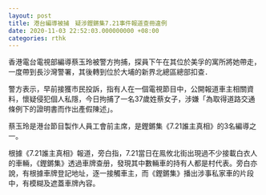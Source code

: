```yaml
---
layout: post
title: 港台編導被捕　疑涉鏗鏘集7.21事件報道查冊違例
date: 2020-11-03 22:52:03.000000000 +08:00
categories: rthk
---
```


香港電台電視部編導蔡玉玲被警方拘捕，探員下午在其位於美孚的寓所將她帶走，一度帶到長沙灣警署，其後轉到位於大埔的新界北總區總部扣查．

警方表示，早前接獲市民投訴，指有人在一個電視節目中，公開報道車主相關資料，懷疑侵犯個人私隱，今日拘捕了一名37歲姓蔡女子，涉嫌「為取得道路交通條例下的證明書而作出產假陳述」。

蔡玉玲是港台節目製作人員工會前主席，是鏗鏘集《7.21誰主真相》的3名編導之一。

根據《7.21誰主真相》報道，旁白指，7.21當日在鳯攸北街出現過不少接載白衣人的車輛，《鏗鏘集》透過車牌查册，發現其中數輛車的持有人都是村代表。旁白亦說，有根據車牌登記地址，逐一接觸車主，而《鏗鏘集》播出涉事私家車的片段中，有模糊及遮蓋車牌內容。
